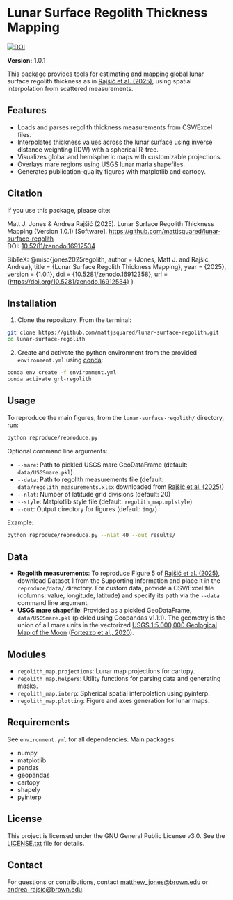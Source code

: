 # Lunar Surface Regolith Thickness Mapping

[![DOI](https://zenodo.org/badge/1036316580.svg)](https://doi.org/10.5281/zenodo.16912357)

**Version:** 1.0.1

This package provides tools for estimating and mapping global lunar surface regolith thickness as in [Rajšić et al. (2025)](), using spatial interpolation from scattered measurements.

## Features

- Loads and parses regolith thickness measurements from CSV/Excel files.
- Interpolates thickness values across the lunar surface using inverse distance weighting (IDW) with a spherical R-tree.
- Visualizes global and hemispheric maps with customizable projections.
- Overlays mare regions using USGS lunar maria shapefiles.
- Generates publication-quality figures with matplotlib and cartopy.

## Citation

If you use this package, please cite:

Matt J. Jones & Andrea Rajšić (2025). Lunar Surface Regolith Thickness Mapping (Version 1.0.1) [Software]. https://github.com/mattjsquared/lunar-surface-regolith  
DOI: [10.5281/zenodo.16912534](https://doi.org/10.5281/zenodo.16912534)

BibTeX:
@misc{jones2025regolith,
  author = {Jones, Matt J. and Rajšić, Andrea},
  title = {Lunar Surface Regolith Thickness Mapping},
  year = {2025},
  version = {1.0.1},
  doi = {10.5281/zenodo.16912358},
  url = {https://doi.org/10.5281/zenodo.16912534}
}

## Installation

1. Clone the repository. From the terminal:

```bash
git clone https://github.com/mattjsquared/lunar-surface-regolith.git
cd lunar-surface-regolith
```

2. Create and activate the python environment from the provided `environment.yml` using [conda](https://docs.conda.io/):

```bash
conda env create -f environment.yml
conda activate grl-regolith
```

## Usage

To reproduce the main figures, from the `lunar-surface-regolith/` directory, run:

```bash
python reproduce/reproduce.py
```

Optional command line arguments:

- `--mare`: Path to pickled USGS mare GeoDataFrame (default: `data/USGSmare.pkl`)
- `--data`: Path to regolith measurements file (default: `data/regolith_measurements.xlsx` downloaded from [Rajšić et al. (2025)]())
- `--nlat`: Number of latitude grid divisions (default: 20)
- `--style`: Matplotlib style file (default: `regolith_map.mplstyle`)
- `--out`: Output directory for figures (default: `img/`)

Example:

```bash
python reproduce/reproduce.py --nlat 40 --out results/
```

## Data

- **Regolith measurements**: To reproduce Figure 5 of [Rajšić et al. (2025)](), download Dataset 1 from the Supporting Information and place it in the `reproduce/data/` directory. For custom data, provide a CSV/Excel file (columns: value, longitude, latitude) and specify its path via the `--data` command line argument.
- **USGS mare shapefile**: Provided as a pickled GeoDataFrame, `data/USGSmare.pkl` (pickled using Geopandas v1.1.1). The geometry is the union of all mare units in the vectorized [USGS 1:5,000,000 Geological Map of the Moon](https://astrogeology.usgs.gov/search/map/unified_geologic_map_of_the_moon_1_5m_2020) ([Fortezzo et al., 2020](https://www.hou.usra.edu/meetings/lpsc2020/pdf/2760.pdf)).

## Modules

- `regolith_map.projections`: Lunar map projections for cartopy.
- `regolith_map.helpers`: Utility functions for parsing data and generating masks.
- `regolith_map.interp`: Spherical spatial interpolation using pyinterp.
- `regolith_map.plotting`: Figure and axes generation for lunar maps.

## Requirements

See `environment.yml` for all dependencies. Main packages:

- numpy
- matplotlib
- pandas
- geopandas
- cartopy
- shapely
- pyinterp

## License

This project is licensed under the GNU General Public License v3.0. See the [LICENSE.txt](LICENSE.txt) file for details.

## Contact

For questions or contributions, contact matthew_jones@brown.edu or andrea_rajsic@brown.edu.
